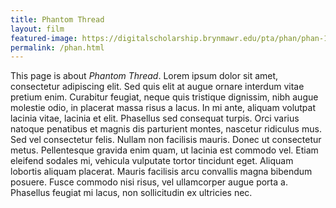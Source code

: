 ```yaml
---
title: Phantom Thread
layout: film
featured-image: https://digitalscholarship.brynmawr.edu/pta/phan/phan-10617/tiles/full/1920,1080/0/default.jpg # full url or relative path
permalink: /phan.html
---
```


This page is about *Phantom Thread*. Lorem ipsum dolor sit amet, consectetur adipiscing elit. Sed quis elit at augue ornare interdum vitae pretium enim. Curabitur feugiat, neque quis tristique dignissim, nibh augue molestie odio, in placerat massa risus a lacus. In mi ante, aliquam volutpat lacinia vitae, lacinia et elit. Phasellus sed consequat turpis. Orci varius natoque penatibus et magnis dis parturient montes, nascetur ridiculus mus. Sed vel consectetur felis. Nullam non facilisis mauris. Donec ut consectetur metus. Pellentesque gravida enim quam, ut lacinia est commodo vel. Etiam eleifend sodales mi, vehicula vulputate tortor tincidunt eget. Aliquam lobortis aliquam placerat. Mauris facilisis arcu convallis magna bibendum posuere. Fusce commodo nisi risus, vel ullamcorper augue porta a. Phasellus feugiat mi lacus, non sollicitudin ex ultricies nec.